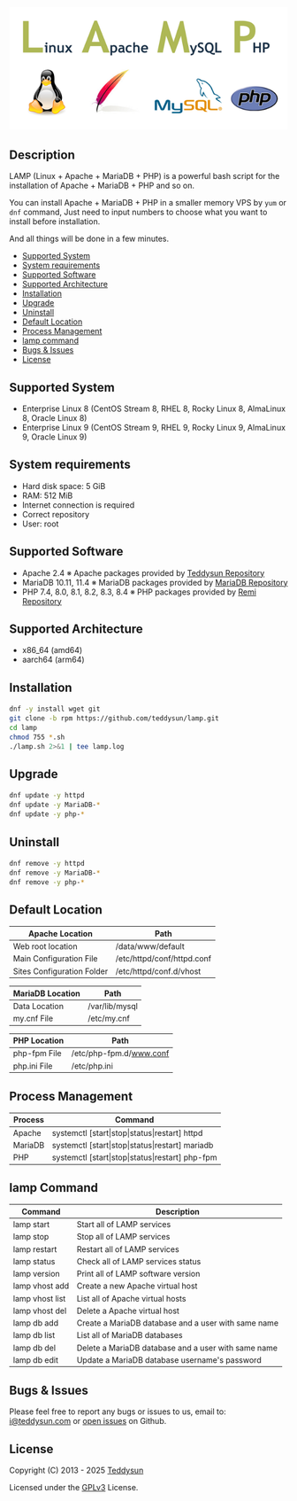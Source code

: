 <div align="center">
    <a href="https://lamp.sh/" target="_blank">
        <img alt="LAMP" src="https://github.com/teddysun/lamp/blob/master/conf/lamp.png">
    </a>
</div>

## Description

LAMP (Linux + Apache + MariaDB + PHP) is a powerful bash script for the installation of Apache + MariaDB + PHP and so on.

You can install Apache + MariaDB + PHP in a smaller memory VPS by `yum` or `dnf` command, Just need to input numbers to choose what you want to install before installation.

And all things will be done in a few minutes.

- [Supported System](#supported-system)
- [System requirements](#system-requirements)
- [Supported Software](#supported-software)
- [Supported Architecture](#supported-architecture)
- [Installation](#installation)
- [Upgrade](#upgrade)
- [Uninstall](#uninstall)
- [Default Location](#default-location)
- [Process Management](#process-management)
- [lamp command](#lamp-command)
- [Bugs & Issues](#bugs--issues)
- [License](#license)

## Supported System

- Enterprise Linux 8 (CentOS Stream 8, RHEL 8, Rocky Linux 8, AlmaLinux 8, Oracle Linux 8)
- Enterprise Linux 9 (CentOS Stream 9, RHEL 9, Rocky Linux 9, AlmaLinux 9, Oracle Linux 9)

## System requirements

- Hard disk space: 5 GiB
- RAM: 512 MiB
- Internet connection is required
- Correct repository
- User: root

## Supported Software

- Apache 2.4  ※ Apache packages provided by [Teddysun Repository](https://dl.lamp.sh/linux/)
- MariaDB 10.11, 11.4  ※ MariaDB packages provided by [MariaDB Repository](https://downloads.mariadb.com/MariaDB/)
- PHP 7.4, 8.0, 8.1, 8.2, 8.3, 8.4  ※ PHP packages provided by [Remi Repository](https://rpms.remirepo.net/)

## Supported Architecture

- x86_64 (amd64)
- aarch64 (arm64)

## Installation

```bash
dnf -y install wget git
git clone -b rpm https://github.com/teddysun/lamp.git
cd lamp
chmod 755 *.sh
./lamp.sh 2>&1 | tee lamp.log
```

## Upgrade

```bash
dnf update -y httpd
dnf update -y MariaDB-*
dnf update -y php-*
```

## Uninstall

```bash
dnf remove -y httpd
dnf remove -y MariaDB-*
dnf remove -y php-*
```

## Default Location

| Apache Location            | Path                                        |
|----------------------------|---------------------------------------------|
| Web root location          | /data/www/default                           |
| Main Configuration File    | /etc/httpd/conf/httpd.conf                  |
| Sites Configuration Folder | /etc/httpd/conf.d/vhost                     |

| MariaDB Location           | Path                                        |
|----------------------------|---------------------------------------------|
| Data Location              | /var/lib/mysql                              |
| my.cnf File                | /etc/my.cnf                                 |

| PHP Location               | Path                                        |
|----------------------------|---------------------------------------------|
| php-fpm File               | /etc/php-fpm.d/www.conf                     |
| php.ini File               | /etc/php.ini                                |

## Process Management

| Process     | Command                                                    |
|-------------|------------------------------------------------------------|
| Apache      | systemctl [start\|stop\|status\|restart] httpd             |
| MariaDB     | systemctl [start\|stop\|status\|restart] mariadb           |
| PHP         | systemctl [start\|stop\|status\|restart] php-fpm           |

## lamp Command

| Command          | Description                                           |
|------------------|-------------------------------------------------------|
| lamp start       | Start all of LAMP services                            |
| lamp stop        | Stop all of LAMP services                             |
| lamp restart     | Restart all of LAMP services                          |
| lamp status      | Check all of LAMP services status                     |
| lamp version     | Print all of LAMP software version                    |
| lamp vhost add   | Create a new Apache virtual host                      |
| lamp vhost list  | List all of Apache virtual hosts                      |
| lamp vhost del   | Delete a Apache virtual host                          |
| lamp db add      | Create a MariaDB database and a user with same name   |
| lamp db list     | List all of MariaDB databases                         |
| lamp db del      | Delete a MariaDB database and a user with same name   |
| lamp db edit     | Update a MariaDB database username's password         |

## Bugs & Issues

Please feel free to report any bugs or issues to us, email to: i@teddysun.com or [open issues](https://github.com/teddysun/lamp/issues) on Github.


## License

Copyright (C) 2013 - 2025 [Teddysun](https://teddysun.com/)

Licensed under the [GPLv3](LICENSE) License.
